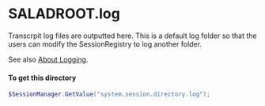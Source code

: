 # SALADROOT.log
Transcrpit log files are outputted here.
This is a default log folder so that the users can modify the SessionRegistry to log another folder.

See also [About Logging](../misc/about-logging.md).

#### To get this directory
``` powershell
$SessionManager.GetValue("system.session.directory.log");
```

